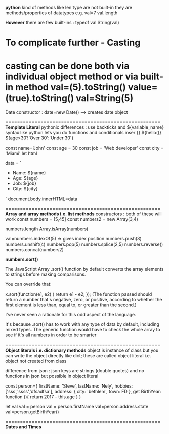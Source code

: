 **python** kind of methods like len type are not built-in
they are methods/properties of datatypes
e.g. val=7
val.length


**However** there are few built-ins :
typeof val
String(val)

**To complicate further - Casting** 
=====================================================
casting can be done both via individual 
object method or via built-in method
val=(5).toString()
value=(true).toString()
val=String(5)
=====================================================
Date constructor : date=new Date() --> creates date object

=====================================================
**Template Literal**
pythonic differences : use backticks and ${variable_name} syntax
like python lets you do functions and conditionals inser {}
${hello()}
${age>30?'Over 30':'Under 30'}



const name='John'
const age = 30
const job = 'Web developer'
const city = 'Miami'
let html

data = `
<ul>
    <li>Name: ${name}</li>
    <li>Age: ${age}</li>
    <li>Job: ${job}</li>
    <li>City: ${city}</li>
</ul>

`
document.body.innerHTML=data

=====================================================
**Array and array methods i.e. list methods**
constructors : both of these will work
const numbers = [5,45]
const numbers2 = new Array(3,4)

numbers.length
Array.isArray(numbers)

val=numbers.indexOf(5) => gives index position
numbers.push(3)
numbers.unshift(4)
numbers.pop(5)
numbers.splice(2,5)
numbers.reverse()
numbers.concat(numbers2)

**numbers.sort()**

The JavaScript Array .sort() function by default converts the array elements to strings before making comparisons.

You can override that:

x.sort(function(e1, e2) { return e1 - e2; });
(The function passed should return a number that's negative, zero, or positive, according to whether the first element is less than, equal to, or greater than the second.)

I've never seen a rationale for this odd aspect of the language.

It's because .sort() has to work with any type of data by default, including mixed types. The generic function would have to check the whole array to see if it's all numbers in order to be smarter

=====================================================
**Object literals i.e. dictionary methods**
object is instance of class but you can write the object directly like dict; these are called object literal i.e. object not created from class

difference from json : json keys are strings (double quotes) and no functions in json but possible in object literal

const person={
    firstName: 'Steve',
    lastName: 'Nely',
    hobbies: ['sss','ssss','dfsadfsa'],
    address: {
        city: 'bethlem',
        town: FD
    },
    get BirthYear: function (){
        return 2017 - this.age
    }
}

let val
val = person
val = person.firstName
val=person.address.state
val=person.getBirthYear()

=====================================================
**Dates and Times**

